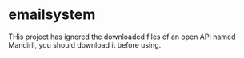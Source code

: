 # emailsystem
THis project has ignored the downloaded files of an open API named Mandirll, you should download it before using.
